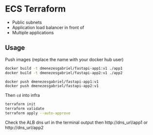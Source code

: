 # ECS Terraform

- Public subnets
- Application load balancer in front of
- Multiple applications

## Usage

Push images (replace the name with your docker hub user)

```sh
docker build -t dmenezesgabriel/fastapi-app1:v1 ./app1
docker build -t dmenezesgabriel/fastapi-app2:v1 ./app2

docker push dmenezesgabriel/fastapi-app1:v1
docker push dmenezesgabriel/fastapi-app2:v1
```

Then `cd` into infra

```sh
terraform init
terraform validate
terraform apply --auto-approve
```

Check the ALB dns url in the terminal output then http://dns_url/app1 or http://dns_url/app2
